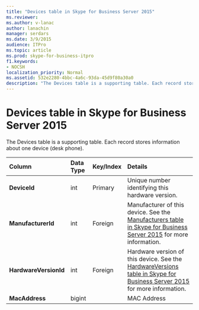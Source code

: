 ```yaml
---
title: "Devices table in Skype for Business Server 2015"
ms.reviewer: 
ms.author: v-lanac
author: lanachin
manager: serdars
ms.date: 3/9/2015
audience: ITPro
ms.topic: article
ms.prod: skype-for-business-itpro
f1.keywords:
- NOCSH
localization_priority: Normal
ms.assetid: 532e2280-4bbc-4a6c-93da-45d9f80a30a0
description: "The Devices table is a supporting table. Each record stores information about one device (desk phone)."
---
```


# Devices table in Skype for Business Server 2015
 
The Devices table is a supporting table. Each record stores information about one device (desk phone).
  
|**Column**|**Data Type**|**Key/Index**|**Details**|
|:-----|:-----|:-----|:-----|
|**DeviceId** <br/> |int  <br/> |Primary  <br/> |Unique number identifying this hardware version.  <br/> |
|**ManufacturerId** <br/> |int  <br/> |Foreign  <br/> |Manufacturer of this device. See the [Manufacturers table in Skype for Business Server 2015](manufacturers.md) for more information. <br/> |
|**HardwareVersionId** <br/> |int  <br/> |Foreign  <br/> |Hardware version of this device. See the [HardwareVersions table in Skype for Business Server 2015](hardwareversions.md) for more information. <br/> |
|**MacAddress** <br/> |bigint  <br/> ||MAC Address  <br/> |
   

